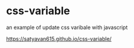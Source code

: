 # css-variable
an example of update css varibale with javascript

https://satyavan615.github.io/css-variable/
